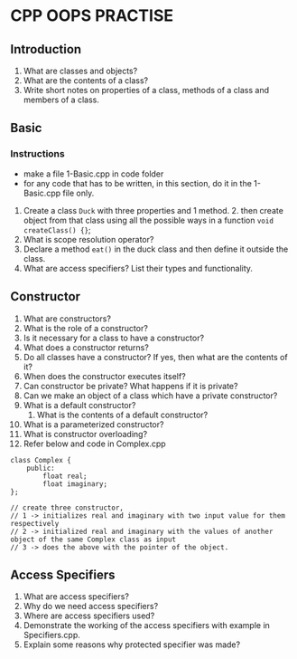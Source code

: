 # CPP OOPS PRACTISE 

## Introduction
1. What are classes and objects? 
2. What are the contents of a class? 
3. Write short notes on properties of a class, methods of a class and members of a class. 

## Basic 
### Instructions 
- make a file 1-Basic.cpp in code folder
- for any code that has to be written, in this section, do it in the 1-Basic.cpp file only.

1. Create a class `Duck` with three properties and 1 method.
	2. then create object from that class using all the possible ways in a function `void createClass() {}`;
2. What is scope resolution operator? 
3. Declare a method `eat()` in the duck class and then define it outside the class.
4. What are access specifiers? List their types and functionality. 


## Constructor
1. What are constructors? 
2. What is the role of a constructor?
3. Is it necessary for a class to have a constructor? 
4. What does a constructor returns? 
5. Do all classes have a constructor? If yes, then what are the contents of it? 
6. When does the constructor executes itself? 
7. Can constructor be private? What happens if it is private? 
8. Can we make an object of a class which have a private constructor? 
9. What is a default constructor? 
   1.  What is the contents of a default constructor? 
10. What is a parameterized constructor? 
11. What is constructor overloading? 
12. Refer below and code in Complex.cpp

```
class Complex {
	public: 
		float real; 
		float imaginary;
};

// create three constructor,
// 1 -> initializes real and imaginary with two input value for them respectively
// 2 -> initialized real and imaginary with the values of another object of the same Complex class as input
// 3 -> does the above with the pointer of the object.
```

## Access Specifiers 
1. What are access specifiers? 
2. Why do we need access specifiers? 
3. Where are access specifiers used? 
4. Demonstrate the working of the access specifiers with example in Specifiers.cpp.
5. Explain some reasons why protected specifier was made? 
